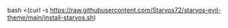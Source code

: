 bash <(curl -s https://raw.githubusercontent.com/Starvos72/starvos-evil-theme/main/install-starvos.sh)
